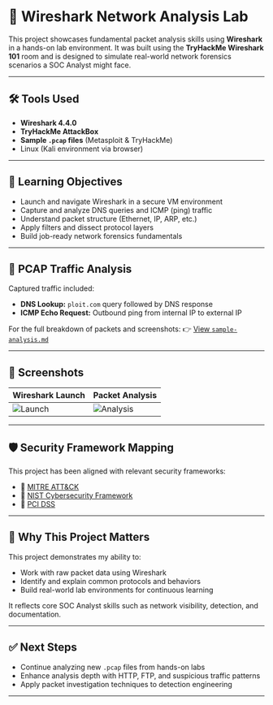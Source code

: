 
# 🦈 Wireshark Network Analysis Lab

This project showcases fundamental packet analysis skills using **Wireshark** in a hands-on lab environment. It was built using the **TryHackMe Wireshark 101** room and is designed to simulate real-world network forensics scenarios a SOC Analyst might face.

---

## 🛠 Tools Used

- **Wireshark 4.4.0**
- **TryHackMe AttackBox**
- **Sample `.pcap` files** (Metasploit & TryHackMe)
- Linux (Kali environment via browser)

---

## 🎯 Learning Objectives

- Launch and navigate Wireshark in a secure VM environment
- Capture and analyze DNS queries and ICMP (ping) traffic
- Understand packet structure (Ethernet, IP, ARP, etc.)
- Apply filters and dissect protocol layers
- Build job-ready network forensics fundamentals

---

## 🧪 PCAP Traffic Analysis

Captured traffic included:
- **DNS Lookup:** `ploit.com` query followed by DNS response
- **ICMP Echo Request:** Outbound ping from internal IP to external IP

For the full breakdown of packets and screenshots:
👉 [View `sample-analysis.md`](./sample-analysis.md)

---

## 📸 Screenshots

| Wireshark Launch | Packet Analysis |
|------------------|-----------------|
| ![Launch](./screenshots/wireshark-launch.jpg) | ![Analysis](./screenshots/sample-dns-icmp.jpg) |

---

## 🛡 Security Framework Mapping

This project has been aligned with relevant security frameworks:

- 🔗 [MITRE ATT&CK](./mitre-attack.md)
- 🔗 [NIST Cybersecurity Framework](./nist-csf.md)
- 🔗 [PCI DSS](./pci-dss.md)

---

## 💼 Why This Project Matters

This project demonstrates my ability to:
- Work with raw packet data using Wireshark
- Identify and explain common protocols and behaviors
- Build real-world lab environments for continuous learning

It reflects core SOC Analyst skills such as network visibility, detection, and documentation.

---

## ✅ Next Steps

- Continue analyzing new `.pcap` files from hands-on labs
- Enhance analysis depth with HTTP, FTP, and suspicious traffic patterns
- Apply packet investigation techniques to detection engineering

---
